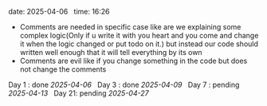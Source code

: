 date: 2025-04-06  
time: 16:26  

- Comments are needed in specific case like are we explaining some complex logic(Only if u write it with you heart and you come and change it when the logic changed or put todo on it.) but instead our code should written well enough that it will tell everything by its own
- Comments are evil like if you change something in the code but does not change the comments

Day 1 : done *2025-04-06*  
Day 3 : done *2025-04-09*  
Day 7 : pending *2025-04-13*  
Day 21: pending *2025-04-27*